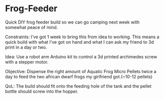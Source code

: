 # Frog-Feeder
Quick DIY frog feeder build so we can go camping next week with somewhat peace of mind.

Constraints:
I've got 1 week to bring this from idea to working. This means a quick build with what I've got on hand and what I can ask my friend to 3d print in a day or two.

Idea:
Use a robot arm Arduino kit to control a 3d printed archimedes screw with a stepper motor. 

Objective:
Dispense the right amount of Aquatic Frog Micro Pellets twice a day to feed the two african dwarf frogs my girlfriend got.(~10-12 pellets) 

QoL:
The build should fit onto the feeding hole of the tank and the pellet bottle should screw into the hopper.
